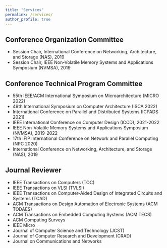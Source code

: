 ```yaml
---
title: "Services"
permalink: /services/
author_profile: true
---
```


## Conference Organization Committee
- Session Chair, International Conference on Networking, Architecture, and Storage (NAS), 2019
- Session Chair, IEEE Non-Volatile Memory Systems and Applications Symposium (NVMSA), 2019

## Conference Technical Program Committee
- 55th IEEE/ACM International Symposium on Microarchitecture (MICRO 2022)
- 49th International Symposium on Computer Architecture (ISCA 2022)
- International Conference on Parallel and Distributed Systems (ICPADS 2021)
- IEEE International Conference on Computer Design (ICCD), 2021-2022
- IEEE Non-Volatile Memory Systems and Applications Symposium (NVMSA), 2019-2022
- 17th IFIP International Conference on Network and Parallel Computing (NPC 2020)
- International Conference on Networking, Architecture, and Storage (NAS), 2019


## Journal Reviewer
- IEEE Transactions on Computers (TOC)
- IEEE Transactions on VLSI (TVLSI)
- IEEE Transactions on Computer-Aided Design of Integrated Circuits and Systems (TCAD)
- ACM Transactions on Design Automation of Electronic Systems (ACM TODAES)
- ACM Transactions on Embedded Computing Systems (ACM TECS)
- ACM Computing Surveys
- IEEE Micro
- Journal of Computer Science and Technology (JCST)
- Journal of Computer Research and Development (CRAD)
- Journal on Communications and Networks


